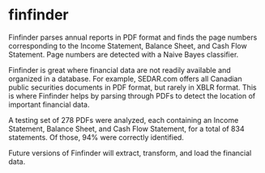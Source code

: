 # finfinder

Finfinder parses annual reports in PDF format and finds the page numbers corresponding to the Income Statement, Balance Sheet, and Cash Flow Statement. Page numbers are detected with a Naive Bayes classifier.

Finfinder is great where financial data are not readily available and organized in a database. For example, SEDAR.com offers all Canadian public securities documents in PDF format, but rarely in XBLR format. This is where Finfinder helps by parsing through PDFs to detect the location of important financial data. 

A testing set of 278 PDFs were analyzed, each containing an Income Statement, Balance Sheet, and Cash Flow Statement, for a total of 834 statements. Of those, 94% were correctly identified. 

Future versions of Finfinder will extract, transform, and load the financial data.



